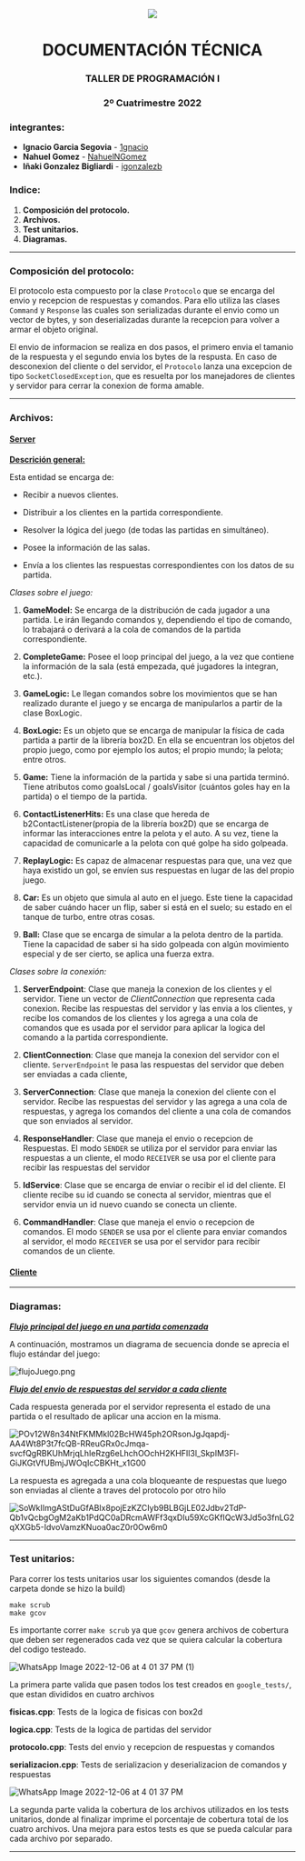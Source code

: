 <center>

![](data/FIUBA.png)
<h1>DOCUMENTACIÓN TÉCNICA </h1>
<h3>TALLER DE PROGRAMACIÓN I</h3>
<h3>2º Cuatrimestre 2022</h3>
</center>

### integrantes:

* **Ignacio Garcia Segovia** - [1gnacio](https://github.com/1gnacio)
* **Nahuel Gomez** - [NahuelNGomez](https://github.com/NahuelNGomez)
* **Iñaki Gonzalez Bigliardi** - [igonzalezb](https://github.com/igonzalezb)

### Indice:

1) **Composición del protocolo.**
2) **Archivos.**
3) **Test unitarios.**
4) **Diagramas.**
-----------


### Composición del protocolo:

El protocolo esta compuesto por la clase `Protocolo` que se encarga del envio y recepcion de respuestas y comandos. Para ello utiliza las clases `Command` y `Response` las cuales son serializadas durante el envio como un vector de bytes, y son deserializadas durante la recepcion para volver a armar el objeto original.

El envio de informacion se realiza en dos pasos, el primero envia el tamanio de la respuesta y el segundo envia los bytes de la respusta. En caso de desconexion del cliente o del servidor, el `Protocolo` lanza una excepcion de tipo `SocketClosedException`, que es resuelta por los manejadores de clientes y servidor para cerrar la conexion de forma amable.

-----------

### Archivos:


#### <u>Server</u>

**<u>Descrición general:</u>**

Esta entidad se encarga de:
* Recibir a nuevos clientes.


* Distribuir a los clientes en la partida correspondiente.


* Resolver la lógica del juego (de todas las partidas en simultáneo).


* Posee la información de las salas.


* Envía a los clientes las respuestas correspondientes con los datos de su partida.

*Clases sobre el juego:*
1) **GameModel:** Se encarga de la distribución de cada jugador a una partida. Le irán llegando
comandos y, dependiendo el tipo de comando, lo trabajará o derivará a la cola de comandos
de la partida correspondiente.


2) **CompleteGame:** Posee el loop principal del juego, a la vez que contiene la información de la
sala (está empezada, qué jugadores la integran, etc.).


3) **GameLogic:** Le llegan comandos sobre los movimientos que se han realizado durante el juego y
se encarga de manipularlos a partir de la clase BoxLogic.


4) **BoxLogic:** Es un objeto que se encarga de manipular la física de cada partida a partir de la
librería box2D. En ella se encuentran los objetos del propio juego, como por ejemplo los autos;
el propio mundo; la pelota; entre otros.


5) **Game:** Tiene la información de la partida y sabe si una partida terminó. Tiene atributos como
goalsLocal / goalsVisitor (cuántos goles hay en la partida) o el tiempo de la partida.


6) **ContactListenerHits:** Es una clase que hereda de b2ContactListener(propia de la librería box2D)
que se encarga de informar las interacciones entre la pelota y el auto. A su vez, tiene la
capacidad de comunicarle a la pelota con qué golpe ha sido golpeada.


7) **ReplayLogic:** Es capaz de almacenar respuestas para que, una vez que haya existido un gol, se
envíen sus respuestas en lugar de las del propio juego.


8) **Car:** Es un objeto que simula al auto en el juego. Este tiene la capacidad de saber cuándo hacer
un flip, saber si está en el suelo; su estado en el tanque de turbo, entre otras cosas.


9) **Ball:** Clase que se encarga de simular a la pelota dentro de la partida. Tiene la capacidad de
saber si ha sido golpeada con algún movimiento especial y de ser cierto, se aplica una fuerza
extra.

*Clases sobre la conexión:*


1) **ServerEndpoint**: Clase que maneja la conexion de los clientes y el servidor. Tiene un vector de *ClientConnection* que representa cada conexion. Recibe las respuestas del servidor y las envia a los clientes, y recibe los comandos de los clientes y los agrega a una cola de comandos que es usada por el servidor para aplicar la logica del comando a la partida correspondiente.

2) **ClientConnection**: Clase que maneja la conexion del servidor con el cliente. `ServerEndpoint` le pasa las respuestas del servidor que deben ser enviadas a cada cliente, 

2) **ServerConnection**: Clase que maneja la conexion del cliente con el servidor. Recibe las respuestas del servidor y las agrega a una cola de respuestas, y agrega los comandos del cliente a una cola de comandos que son enviados al servidor.


3) **ResponseHandler**: Clase que maneja el envio o recepcion de Respuestas. El modo `SENDER` se utiliza por el servidor para enviar las respuestas a un cliente, el modo `RECEIVER` se usa por el cliente para recibir las respuestas del servidor


4) **IdService**: Clase que se encarga de enviar o recibir el id del cliente. El cliente recibe su id cuando se conecta al servidor, mientras que el servidor envia un id nuevo cuando se conecta un cliente.


5) **CommandHandler**: Clase que maneja el envio o recepcion de comandos. El modo `SENDER` se usa por el cliente para enviar comandos al servidor, el modo `RECEIVER` se usa por el servidor para recibir comandos de un cliente.


#### <u>Cliente</u>

---------

### Diagramas:

<u>***Flujo principal del juego en una partida comenzada***</u>

A continuación, mostramos un diagrama de secuencia donde se aprecia el flujo estándar del juego:

![flujoJuego.png](data/diagramas/flujoJuego.png)

<u>***Flujo del envio de respuestas del servidor a cada cliente***</u>

Cada respuesta generada por el servidor representa el estado de una partida o el resultado de aplicar una accion en la misma. 

![POv12W8n34NtFKMMkl02BcHW45ph2ORsonJgJqapdj-AA4Wt8P3t7fcQB-RReuGRx0cJmqa-svcfQgRBKUhMrjqLhIeRzg6eLhchOOchH2KHFIl3l_SkpIM3Fl-GiJKGtVfUBmjJWOqIcCBKHt_x1G00](https://user-images.githubusercontent.com/38591482/206005902-10f37404-446c-48d1-9778-9583cd56af63.png)

La respuesta es agregada a una cola bloqueante de respuestas que luego son enviadas al cliente a traves del protocolo por otro hilo

![SoWkIImgAStDuGfABIx8pojEzKZCIyb9BLBGjLE02Jdbv2TdP-Qb1vQcbgOgM2aKb1PdQC0aDRcmAWFf3qxDIu59XcGKfIQcW3Jd5o3fnLG2qXXGb5-IdvoVamzKNuoa0acZ0r0Ow6m0](https://user-images.githubusercontent.com/38591482/206007067-c6d99a26-26c1-4336-9fb6-04376f43eb54.png)

-----------

### Test unitarios:

Para correr los tests unitarios usar los siguientes comandos (desde la carpeta donde se hizo la build)

```console
make scrub
make gcov
```

Es importante correr `make scrub` ya que `gcov` genera archivos de cobertura que deben ser regenerados cada vez que se quiera calcular la cobertura del codigo testeado.

![WhatsApp Image 2022-12-06 at 4 01 37 PM (1)](https://user-images.githubusercontent.com/38591482/206001021-857334cf-6ece-42a0-bfb2-243acd4cb6ee.jpeg)

La primera parte valida que pasen todos los test creados en `google_tests/`, que estan divididos en cuatro archivos

**fisicas.cpp**: Tests de la logica de fisicas con box2d

**logica.cpp**: Tests de la logica de partidas del servidor

**protocolo.cpp**: Tests del envio y recepcion de respuestas y comandos

**serializacion.cpp**: Tests de serializacion y deserializacion de comandos y respuestas


![WhatsApp Image 2022-12-06 at 4 01 37 PM](https://user-images.githubusercontent.com/38591482/206000836-cc805cce-fa8a-418e-b3af-15b02d4f15c3.jpeg)


La segunda parte valida la cobertura de los archivos utilizados en los tests unitarios, donde al finalizar imprime el porcentaje de cobertura total de los cuatro archivos. Una mejora para estos tests es que se pueda calcular para cada archivo por separado.



-----------

